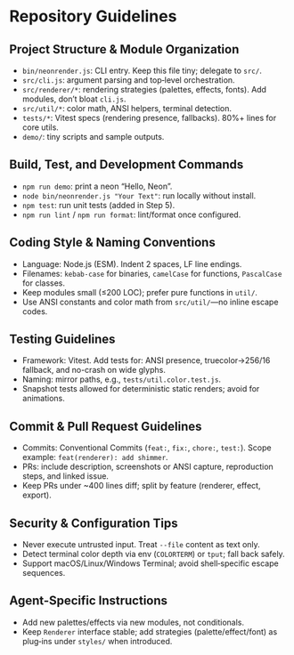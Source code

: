 # Repository Guidelines

## Project Structure & Module Organization
- `bin/neonrender.js`: CLI entry. Keep this file tiny; delegate to `src/`.
- `src/cli.js`: argument parsing and top‑level orchestration.
- `src/renderer/*`: rendering strategies (palettes, effects, fonts). Add modules, don’t bloat `cli.js`.
- `src/util/*`: color math, ANSI helpers, terminal detection.
- `tests/*`: Vitest specs (rendering presence, fallbacks). 80%+ lines for core utils.
- `demo/`: tiny scripts and sample outputs.

## Build, Test, and Development Commands
- `npm run demo`: print a neon “Hello, Neon”.
- `node bin/neonrender.js "Your Text"`: run locally without install.
- `npm test`: run unit tests (added in Step 5).
- `npm run lint` / `npm run format`: lint/format once configured.

## Coding Style & Naming Conventions
- Language: Node.js (ESM). Indent 2 spaces, LF line endings.
- Filenames: `kebab-case` for binaries, `camelCase` for functions, `PascalCase` for classes.
- Keep modules small (≤200 LOC); prefer pure functions in `util/`.
- Use ANSI constants and color math from `src/util/`—no inline escape codes.

## Testing Guidelines
- Framework: Vitest. Add tests for: ANSI presence, truecolor→256/16 fallback, and no-crash on wide glyphs.
- Naming: mirror paths, e.g., `tests/util.color.test.js`.
- Snapshot tests allowed for deterministic static renders; avoid for animations.

## Commit & Pull Request Guidelines
- Commits: Conventional Commits (`feat:`, `fix:`, `chore:`, `test:`). Scope example: `feat(renderer): add shimmer`.
- PRs: include description, screenshots or ANSI capture, reproduction steps, and linked issue.
- Keep PRs under ~400 lines diff; split by feature (renderer, effect, export).

## Security & Configuration Tips
- Never execute untrusted input. Treat `--file` content as text only.
- Detect terminal color depth via env (`COLORTERM`) or `tput`; fall back safely.
- Support macOS/Linux/Windows Terminal; avoid shell‑specific escape sequences.

## Agent-Specific Instructions
- Add new palettes/effects via new modules, not conditionals.
- Keep `Renderer` interface stable; add strategies (palette/effect/font) as plug‑ins under `styles/` when introduced.

